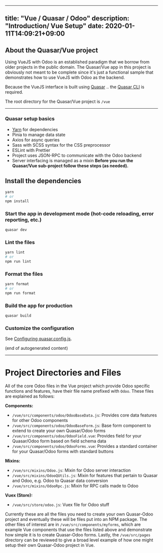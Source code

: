 
---
title: "Vue / Quasar / Odoo"
description: "Introduction/ Vue Setup"
date: 2020-01-11T14:09:21+09:00
---

## About the Quasar/Vue project

Using VueJS with Odoo is an established paradigm that we borrow from older projects in the public domain. The Quasar/Vue
app in this project is obviously not meant to be complete since it's just a functional sample that demonstrates how to
use VueJS with Odoo as the backend.

Because the VueJS interface is built using [Quasar](https://quasar.dev) .. the [Quasar CLI](https://quasar.dev/start/quasar-cli)
is required.

The root directory for the Quasar/Vue project is `/vue`

---

### Quasar setup basics

 - [Yarn](https://classic.yarnpkg.com/en/docs/install/#debian-stable) for dependencies
 - Pinia to manage data state
 - Axios for async queries
 - Sass with SCSS syntax for the CSS preprocessor
 - ESLint with Prettier
 - Project uses JSON-RPC to communicate with the Odoo backend
 - Server interfacing is managed as a mixin
**Before you run the Quasar/Vue sub-project follow these steps (as needed).**

## Install the dependencies
```bash
yarn
# or
npm install
```

### Start the app in development mode (hot-code reloading, error reporting, etc.)
```bash
quasar dev
```


### Lint the files
```bash
yarn lint
# or
npm run lint
```


### Format the files
```bash
yarn format
# or
npm run format
```



### Build the app for production
```bash
quasar build
```

### Customize the configuration
See [Configuring quasar.config.js](https://v2.quasar.dev/quasar-cli-vite/quasar-config-js).

(end of autogenerated content)

---

# Project Directories and Files

All of the core Odoo files in the Vue project which provide Odoo specific functions and features, have their file name
prefixed with `Odoo`. These files are explained as follows:

**Components:**

- `/vue/src/components/odoo/OdooBaseData.js`: Provides core data features for other Odoo components
- `/vue/src/components/odoo/OdooBaseForm.js`: Base form component to extend to create your own Quasar/Odoo forms
- `/vue/src/components/odoo/OdooField.vue`: Provides field for your Quasar/Odoo form based on field schema data
- `/vue/src/components/odoo/OdooForms.vue`: Provides a standard container for your Quasar/Odoo forms with standard buttons

**Mixins:**

- `/vue/src/mixins/Odoo.js`: Mixin for Odoo server interaction
- `/vue/src/mixins/OdooQUtils.js`: Mixin for features that pertain to Quasar and Odoo, e.g. Odoo to Quasar data conversion
- `/vue/src/mixins/OdooRpc.js`: Mixin for RPC calls made to Odoo

**Vuex (Store):**

- `/vue/src/store/odoo.js`: Vuex file for Odoo stuff

Currently these are all the files you need to create your own Quasar-Odoo project and eventually these will be files put
into an NPM package. The other files of interest are in `/vue/src/components/myforms`, which are example Vue components
that use the files listed above and demonstrate how simple it is to create Quasar-Odoo forms. Lastly, the `/vue/src/pages`
directory can be reviewed to give a broad level example of how one might setup their own Quasar-Odoo project in Vue.

